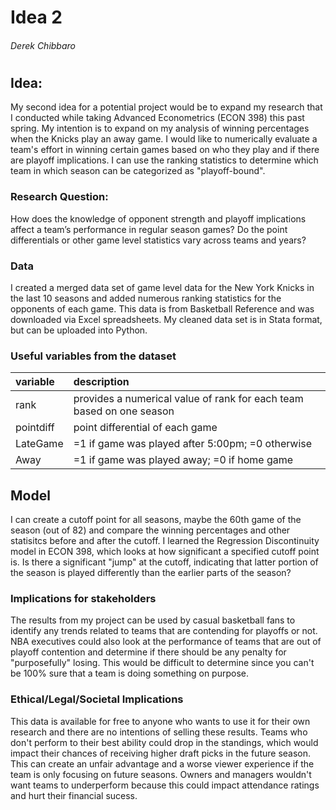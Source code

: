 # Idea 2
###### Derek Chibbaro
#
#

## Idea:
My second idea for a potential project would be to expand my research that I conducted while taking Advanced Econometrics (ECON 398) this past spring. My intention is to expand on my analysis of winning percentages when the Knicks play an away game. I would like to numerically evaluate a team's effort in winning certain games based on who they play and if there are playoff implications. I can use the ranking statistics to determine which team in which season can be categorized as "playoff-bound".
### Research Question:
How does the knowledge of opponent strength and playoff implications affect a team’s performance in regular season games? Do the point differentials or other game level statistics vary across teams and years?

### Data
I created a merged data set of game level data for the New York Knicks in the last 10 seasons and added numerous ranking statistics for the opponents of each game. This data is from Basketball Reference and was downloaded via Excel spreadsheets. My cleaned data set is in Stata format, but can be uploaded into Python.

### Useful variables from the dataset
|variable | description
| :---        |    :---   |
rank | provides a numerical value of rank for each team based on one season
pointdiff | point differential of each game
LateGame | =1 if game was played after 5:00pm; =0 otherwise
Away | =1 if game was played away; =0 if home game


## Model
I can create a cutoff point for all seasons, maybe the 60th game of the season (out of 82) and compare the winning percentages and other statisitcs before and after the cutoff. I learned the Regression Discontinuity model in ECON 398, which looks at how significant a specified cutoff point is. Is there a significant "jump" at the cutoff, indicating that latter portion of the season is played differently than the earlier parts of the season?

### Implications for stakeholders
The results from my project can be used by casual basketball fans to identify any trends related to teams that are contending for playoffs or not. NBA executives could also look at the performance of teams that are out of playoff contention and determine if there should be any penalty for "purposefully" losing. This would be difficult to determine since you can't be 100% sure that a team is doing something on purpose.

### Ethical/Legal/Societal Implications
This data is available for free to anyone who wants to use it for their own research and there are no intentions of selling these results. Teams who don't perform to their best ability could drop in the standings, which would impact their chances of receiving higher draft picks in the future season. This can create an unfair advantage and a worse viewer experience if the team is only focusing on future seasons. Owners and managers wouldn't want teams to underperform because this could impact attendance ratings and hurt their financial sucess.

